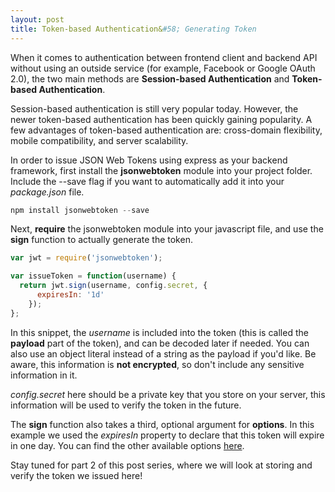 ```yaml
---
layout: post
title: Token-based Authentication&#58; Generating Token
---
```


When it comes to authentication between frontend client and backend API without using an outside service (for example, Facebook or Google OAuth 2.0), the two main methods are <b>Session-based Authentication</b> and <b>Token-based Authentication</b>.

Session-based authentication is still very popular today. However, the newer token-based authentication has been quickly gaining popularity. A few advantages of token-based authentication are: cross-domain flexibility, mobile compatibility, and server scalability.

In order to issue JSON Web Tokens using express as your backend framework, first install the <b>jsonwebtoken</b> module into your project folder. Include the --save flag if you want to automatically add it into your <i>package.json</i> file.

```javascript
npm install jsonwebtoken --save
```

Next, <b>require</b> the jsonwebtoken module into your javascript file, and use the <b>sign</b> function to actually generate the token.

```javascript
var jwt = require('jsonwebtoken');

var issueToken = function(username) {
  return jwt.sign(username, config.secret, {
      expiresIn: '1d'
    });
};
```
In this snippet, the <i>username</i> is included into the token (this is called the <b>payload</b> part of the token), and can be decoded later if needed. You can also use an object literal instead of a string as the payload if you'd like. Be aware, this information is <b>not encrypted</b>, so don't include any sensitive information in it.

<i>config.secret</i> here should be a private key that you store on your server, this information will be used to verify the token in the future.

The <b>sign</b> function also takes a third, optional argument for <b>options</b>. In this example we used the <i>expiresIn</i> property to declare that this token will expire in one day. You can find the other available options [here](https://github.com/auth0/node-jsonwebtoken).

Stay tuned for part 2 of this post series, where we will look at storing and verify the token we issued here!
